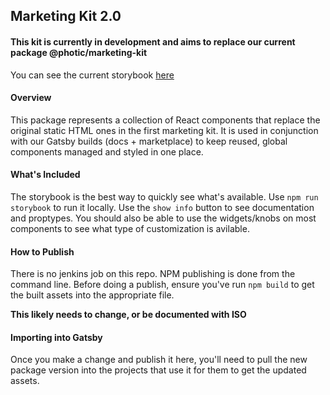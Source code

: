 ## Marketing Kit 2.0

#### This kit is currently in development and aims to replace our current package @photic/marketing-kit

You can see the current storybook [here](https://kaleido-io.github.io/marketing-kit/)

#### Overview 

This package represents a collection of React components that replace the original static HTML ones in the first marketing kit. It is used in conjunction with our Gatsby builds (docs + marketplace) to keep reused, global components managed and styled in one place.

#### What's Included

The storybook is the best way to quickly see what's available. Use `npm run storybook` to run it locally. Use the `show info` button to see documentation and proptypes. You should also be able to use the widgets/knobs on most components to see what type of customization is avilable.

#### How to Publish

There is no jenkins job on this repo. NPM publishing is done from the command line. Before doing a publish, ensure you've run `npm build` to get the built assets into the appropriate file.

**This likely needs to change, or be documented with ISO**

#### Importing into Gatsby

Once you make a change and publish it here, you'll need to pull the new package version into the projects that use it for them to get the updated assets.
